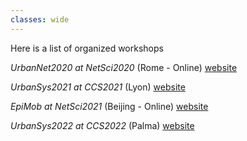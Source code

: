 ```yaml
---
classes: wide
---
```


Here is a list of organized workshops


*UrbanNet2020 at NetSci2020* (Rome - Online)
[website](http://urbannet2020.ifisc.uib-csic.es)

*UrbanSys2021 at CCS2021* (Lyon)
[website](https://urbansys2021.ifisc.uib-csic.es)

*EpiMob at NetSci2021* (Beijing - Online)
[website](https://epimob.weebly.com)

*UrbanSys2022 at CCS2022* (Palma)
[website](https://urbansys2022.weebly.com)
